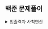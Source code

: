 ## 백준 문제풀이

<details>
<summary>입출력과 사칙연산</summary>
<div markdown="1">  
1. [hello World](https://github.com/uuuugi/beakjoon/blob/master/src/Hello%20World.c)
2. [we love kriii](https://github.com/uuuugi/beakjoon/blob/master/src/We%20love%20kriii.c)

</div>
</details>
